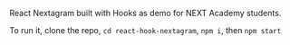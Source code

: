 React Nextagram built with Hooks as demo for NEXT Academy students.

To run it, clone the repo, `cd react-hook-nextagram`, `npm i`, then `npm start`
